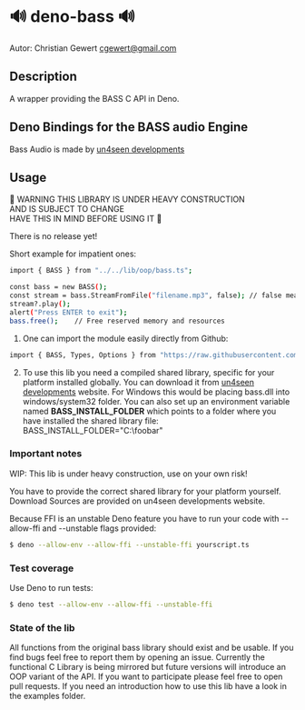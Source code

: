 # 🔊 deno-bass 🔊

Autor: Christian Gewert <cgewert@gmail.com>

## Description

A wrapper providing the BASS C API in Deno.

## Deno Bindings for the BASS audio Engine

Bass Audio is made by [un4seen developments](https://www.un4seen.com/)

## Usage

👷 WARNING THIS LIBRARY IS UNDER HEAVY CONSTRUCTION  
AND IS SUBJECT TO CHANGE  
HAVE THIS IN MIND BEFORE USING IT 🚧

There is no release yet!

Short example for impatient ones:

```sh
import { BASS } from "../../lib/oop/bass.ts";

const bass = new BASS();
const stream = bass.StreamFromFile("filename.mp3", false); // false means no autoplay
stream?.play();
alert("Press ENTER to exit");
bass.free();    // Free reserved memory and resources
```

1. One can import the module easily directly from Github:

```sh
import { BASS, Types, Options } from "https://raw.githubusercontent.com/cgewert/deno-bass/master/lib/mod.ts";
```

2. To use this lib you need a compiled shared library, specific for your platform installed globally. You can download it from [un4seen developments](https://www.un4seen.com/) website. For Windows this would be placing bass.dll into windows/system32 folder.
You can also set up an environment variable named
**BASS_INSTALL_FOLDER** which points to a folder where you have installed the shared library file:
BASS_INSTALL_FOLDER="C:\foobar"

### Important notes

WIP: This lib is under heavy construction, use on your own risk!

You have to provide the correct shared library for your platform yourself. Download Sources are provided on un4seen developments website.

Because FFI is an unstable Deno feature you have to run your code with --allow-ffi and --unstable flags provided:

```sh
$ deno --allow-env --allow-ffi --unstable-ffi yourscript.ts
```

### Test coverage

Use Deno to run tests:

```sh
$ deno test --allow-env --allow-ffi --unstable-ffi
```

### State of the lib

All functions from the original bass library should exist and be usable.
If you find bugs feel free to report them by opening an issue.
Currently the functional C Library is being mirrored but future versions will
introduce an OOP variant of the API.
If you want to participate please feel free to open pull requests.
If you need an introduction how to use this lib have a look in the examples folder.
